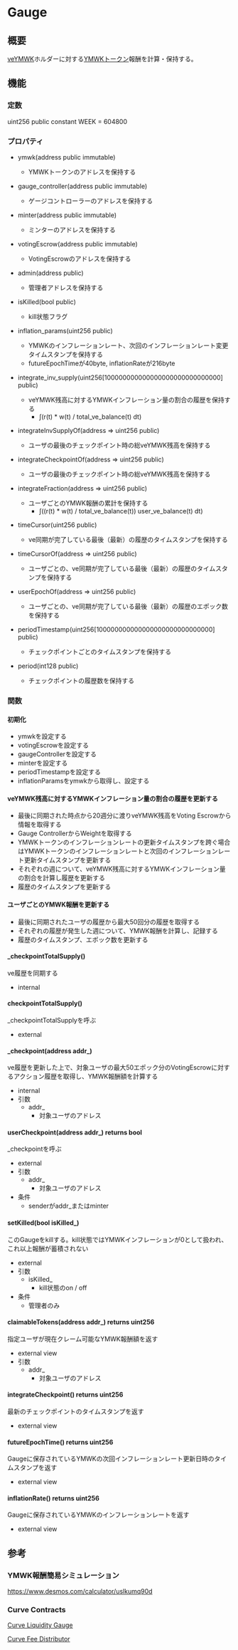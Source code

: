 # Gauge

## 概要

[veYMWK](../VotingEscrow/index.md)ホルダーに対する[YMWKトークン](../YamawakeToken/index.md)報酬を計算・保持する。

## 機能

### 定数

uint256 public constant WEEK = 604800

### プロパティ

- ymwk(address public immutable)

  - YMWKトークンのアドレスを保持する

- gauge_controller(address public immutable)

  - ゲージコントローラーのアドレスを保持する

- minter(address public immutable)

  - ミンターのアドレスを保持する

- votingEscrow(address public immutable)

  - VotingEscrowのアドレスを保持する

- admin(address public)

  - 管理者アドレスを保持する

- isKilled(bool public)

  - kill状態フラグ

- inflation_params(uint256 public)

  - YMWKのインフレーションレート、次回のインフレーションレート変更タイムスタンプを保持する
  - futureEpochTimeが40byte, inflationRateが216byte

- integrate_inv_supply(uint256[100000000000000000000000000000] public)

  - veYMWK残高に対するYMWKインフレーション量の割合の履歴を保持する
    - ∫(r(t) \* w(t) / total_ve_balance(t) dt)

- integrateInvSupplyOf(address => uint256 public)

  - ユーザの最後のチェックポイント時の総veYMWK残高を保持する

- integrateCheckpointOf(address => uint256 public)
  - ユーザの最後のチェックポイント時の総veYMWK残高を保持する
- integrateFraction(address => uint256 public)
  - ユーザごとのYMWK報酬の累計を保持する
    - ∫((r(t) \* w(t) / total_ve_balance(t)) user_ve_balance(t) dt)
- timeCursor(uint256 public)
  - ve同期が完了している最後（最新）の履歴のタイムスタンプを保持する
- timeCursorOf(address => uint256 public)
  - ユーザごとの、ve同期が完了している最後（最新）の履歴のタイムスタンプを保持する
- userEpochOf(address => uint256 public)
  - ユーザごとの、ve同期が完了している最後（最新）の履歴のエポック数を保持する
- periodTimestamp(uint256[100000000000000000000000000000] public)
  - チェックポイントごとのタイムスタンプを保持する
- period(int128 public)
  - チェックポイントの履歴数を保持する

### 関数

#### 初期化

- ymwkを設定する
- votingEscrowを設定する
- gaugeControllerを設定する
- minterを設定する
- periodTimestampを設定する
- inflationParamsをymwkから取得し、設定する

#### veYMWK残高に対するYMWKインフレーション量の割合の履歴を更新する

- 最後に同期された時点から20週分に渡りveYMWK残高をVoting Escrowから情報を取得する
- Gauge ControllerからWeightを取得する
- YMWKトークンのインフレーションレートの更新タイムスタンプを跨ぐ場合はYMWKトークンのインフレーションレートと次回のインフレーションレート更新タイムスタンプを更新する
- それぞれの週について、veYMWK残高に対するYMWKインフレーション量の割合を計算し履歴を更新する
- 履歴のタイムスタンプを更新する

#### ユーザごとのYMWK報酬を更新する

- 最後に同期されたユーザの履歴から最大50回分の履歴を取得する
- それぞれの履歴が発生した週について、YMWK報酬を計算し、記録する
- 履歴のタイムスタンプ、エポック数を更新する

#### \_checkpointTotalSupply()

ve履歴を同期する

- internal

#### checkpointTotalSupply()

\_checkpointTotalSupplyを呼ぶ

- external

#### \_checkpoint(address addr\_)

ve履歴を更新した上で、対象ユーザの最大50エポック分のVotingEscrowに対するアクション履歴を取得し、YMWK報酬額を計算する

- internal
- 引数
  - addr\_
    - 対象ユーザのアドレス

#### userCheckpoint(address addr\_) returns bool

\_checkpointを呼ぶ

- external
- 引数
  - addr\_
    - 対象ユーザのアドレス
- 条件
  - senderがaddr\_またはminter

#### setKilled(bool isKilled\_)

このGaugeをkillする。kill状態ではYMWKインフレーションが0として扱われ、これ以上報酬が蓄積されない

- external
- 引数
  - isKilled\_
    - kill状態のon / off
- 条件
  - 管理者のみ

#### claimableTokens(address addr\_) returns uint256

指定ユーザが現在クレーム可能なYMWK報酬額を返す

- external view
- 引数
  - addr\_
    - 対象ユーザのアドレス

#### integrateCheckpoint() returns uint256

最新のチェックポイントのタイムスタンプを返す

- external view

#### futureEpochTime() returns uint256

Gaugeに保存されているYMWKの次回インフレーションレート更新日時のタイムスタンプを返す

- external view

#### inflationRate() returns uint256

Gaugeに保存されているYMWKのインフレーションレートを返す

- external view

## 参考

### YMWK報酬簡易シミュレーション

https://www.desmos.com/calculator/uslkumq90d

### Curve Contracts

[Curve Liquidity Gauge](https://github.com/curvefi/tricrypto-ng/blob/main/contracts/main/LiquidityGauge.vy)

[Curve Fee Distributor](https://github.com/curvefi/curve-dao-contracts/blob/master/contracts/FeeDistributor.vy)
